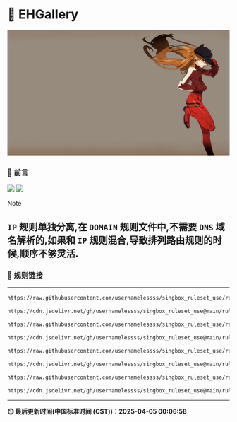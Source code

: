 
# 🧸 EHGallery
![](https://raw.githubusercontent.com/usernamelessss/picture-bed/main/images/202504042256831.jpg)
### 📣 前言
![](https://shields.io/badge/-移除重复规则-ff69b4) ![](https://shields.io/badge/-IP&nbsp;规则单独存放不与&nbsp;DOMAIN&nbsp;等混合-green)
> [!NOTE]
**`IP` 规则单独分离,在 `DOMAIN` 规则文件中,不需要 `DNS` 域名解析的,如果和 `IP` 规则混合,导致排列路由规则的时候,顺序不够灵活.**
---

###  🔗 规则链接
---

```url
https://raw.githubusercontent.com/usernamelessss/singbox_ruleset_use/refs/heads/main/rule/EHGallery/EHGallery_IP.json
```

```url
https://cdn.jsdelivr.net/gh/usernamelessss/singbox_ruleset_use@main/rule/EHGallery/EHGallery_IP.json
```

```url
https://raw.githubusercontent.com/usernamelessss/singbox_ruleset_use/refs/heads/main/rule/EHGallery/EHGallery_IP.srs
```

```url
https://cdn.jsdelivr.net/gh/usernamelessss/singbox_ruleset_use@main/rule/EHGallery/EHGallery_IP.srs
```

```url
https://raw.githubusercontent.com/usernamelessss/singbox_ruleset_use/refs/heads/main/rule/EHGallery/EHGallery_No_IP.json
```

```url
https://cdn.jsdelivr.net/gh/usernamelessss/singbox_ruleset_use@main/rule/EHGallery/EHGallery_No_IP.json
```

```url
https://raw.githubusercontent.com/usernamelessss/singbox_ruleset_use/refs/heads/main/rule/EHGallery/EHGallery_No_IP.srs
```

```url
https://cdn.jsdelivr.net/gh/usernamelessss/singbox_ruleset_use@main/rule/EHGallery/EHGallery_No_IP.srs
```

---
**⏲️ 最后更新时间(中国标准时间 (CST))：2025-04-05 00:06:58**
